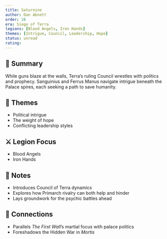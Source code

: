 ```yaml
---
title: Saturnine
author: Dan Abnett
order: 28
era: Siege of Terra
legions: [Blood Angels, Iron Hands]
themes: [Intrigue, Council, Leadership, Hope]
status: unread
rating:
---
```


## 🧭 Summary
While guns blaze at the walls, Terra’s ruling Council wrestles with politics and prophecy. Sanguinius and Ferrus Manus navigate intrigue beneath the Palace spires, each seeking a path to save humanity.

## 🧠 Themes
- Political intrigue  
- The weight of hope  
- Conflicting leadership styles  

## ⚔️ Legion Focus
- Blood Angels  
- Iron Hands  

## 📝 Notes
- Introduces Council of Terra dynamics  
- Explores how Primarch rivalry can both help and hinder  
- Lays groundwork for the psychic battles ahead  

## 🔗 Connections
- Parallels *The First Wall*’s martial focus with palace politics  
- Foreshadows the Hidden War in *Mortis*  